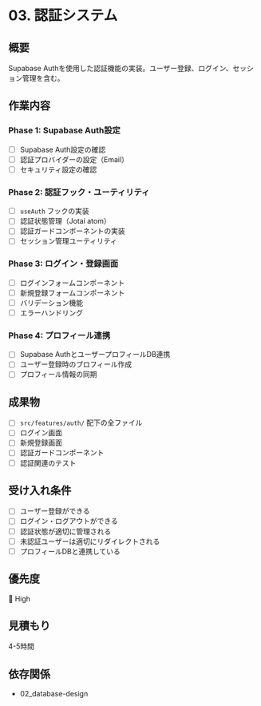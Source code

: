 # 03. 認証システム

## 概要

Supabase Authを使用した認証機能の実装。ユーザー登録、ログイン、セッション管理を含む。

## 作業内容

### Phase 1: Supabase Auth設定

- [ ] Supabase Auth設定の確認
- [ ] 認証プロバイダーの設定（Email）
- [ ] セキュリティ設定の確認

### Phase 2: 認証フック・ユーティリティ

- [ ] `useAuth` フックの実装
- [ ] 認証状態管理（Jotai atom）
- [ ] 認証ガードコンポーネントの実装
- [ ] セッション管理ユーティリティ

### Phase 3: ログイン・登録画面

- [ ] ログインフォームコンポーネント
- [ ] 新規登録フォームコンポーネント
- [ ] バリデーション機能
- [ ] エラーハンドリング

### Phase 4: プロフィール連携

- [ ] Supabase AuthとユーザープロフィールDB連携
- [ ] ユーザー登録時のプロフィール作成
- [ ] プロフィール情報の同期

## 成果物

- [ ] `src/features/auth/` 配下の全ファイル
- [ ] ログイン画面
- [ ] 新規登録画面
- [ ] 認証ガードコンポーネント
- [ ] 認証関連のテスト

## 受け入れ条件

- [ ] ユーザー登録ができる
- [ ] ログイン・ログアウトができる
- [ ] 認証状態が適切に管理される
- [ ] 未認証ユーザーは適切にリダイレクトされる
- [ ] プロフィールDBと連携している

## 優先度

🔴 High

## 見積もり

4-5時間

## 依存関係

- 02_database-design

